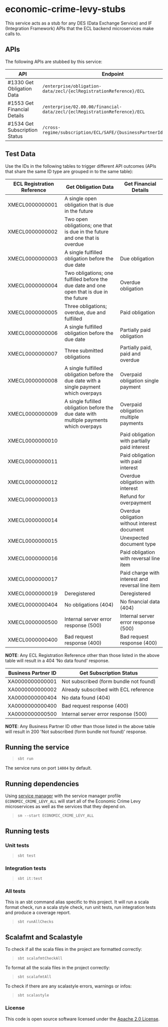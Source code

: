 # economic-crime-levy-stubs

This service acts as a stub for any DES (Data Exchange Service) and IF (Integration Framework) APIs that the ECL backend
microservices make calls to.

## APIs

The following APIs are stubbed by this service:

| API                           | Endpoint                                                                  | Method |
|-------------------------------|---------------------------------------------------------------------------|--------|
| #1330 Get Obligation Data     | `/enterprise/obligation-data/zecl/{eclRegistrationReference}/ECL`         | GET    |
| #1553 Get Financial Details   | `/enterprise/02.00.00/financial-data/zecl/{eclRegistrationReference}/ECL` | GET    |
| #1534 Get Subscription Status | `/cross-regime/subscription/ECL/SAFE/{businessPartnerId}/status`          | GET    |

## Test Data

Use the IDs in the following tables to trigger different API outcomes (APIs that share the same ID type are grouped in
to the same table):

| ECL Registration Reference | Get Obligation Data                                                                       | Get Financial Details                            |
|----------------------------|-------------------------------------------------------------------------------------------|--------------------------------------------------|
| XMECL0000000001            | A single open obligation that is due in the future                                        |                                                  |
| XMECL0000000002            | Two open obligations; one that is due in the future and one that is overdue               |                                                  |
| XMECL0000000003            | A single fulfilled obligation before the due date                                         | Due obligation                                   |
| XMECL0000000004            | Two obligations; one fulfilled before the due date and one open that is due in the future | Overdue obligation                               |
| XMECL0000000005            | Three obligations; overdue, due and fulfilled                                             | Paid obligation                                  |
| XMECL0000000006            | A single fulfilled obligation before the due date                                         | Partially paid obligation                        |
| XMECL0000000007            | Three submitted obligations                                                               | Partially paid, paid and overdue                 |
| XMECL0000000008            | A single fulfilled obligation before the due date with a single payment which overpays    | Overpaid obligation single payment               |
| XMECL0000000009            | A single fufilled obligation before the due date with multiple payments which overpays    | Overpaid obligation multiple payments            |
| XMECL0000000010            |                                                                                           | Paid obligation with partially paid interest     |
| XMECL0000000011            |                                                                                           | Paid obligation with  paid interest              |
| XMECL0000000012            |                                                                                           | Overdue obligation with interest                 |
| XMECL0000000013            |                                                                                           | Refund for overpayment                           |
| XMECL0000000014            |                                                                                           | Overdue obligation without interest document     |
| XMECL0000000015            |                                                                                           | Unexpected document type                         |
| XMECL0000000016            |                                                                                           | Paid obligation with reversal line item          |
| XMECL0000000017            |                                                                                           | Paid charge with interest and reversal line item |
| XMECL0000000019            | Deregistered                                                                              | Deregistered                                     |
| XMECL0000000404            | No obligations (404)                                                                      | No financial data (404)                          |
| XMECL0000000500            | Internal server error response (500)                                                      | Internal server error response (500)             |
| XMECL0000000400            | Bad request response (400)                                                                | Bad request response (400)                       |

**NOTE**: Any ECL Registration Reference other than those listed in the above table will result in a 404 'No data found'
response.

| Business Partner ID | Get Subscription Status                |
|---------------------|----------------------------------------|
| XA0000000000001     | Not subscribed (form bundle not found) |
| XA0000000000002     | Already subscribed with ECL reference  |
| XA0000000000404     | No data found (404)                    |
| XA0000000000400     | Bad request response (400)             |
| XA0000000000500     | Internal server error response (500)   |

**NOTE**: Any Business Partner ID other than those listed in the above table will result in 200 'Not subscribed (form
bundle not found)' response.

## Running the service

> `sbt run`

The service runs on port `14004` by default.

## Running dependencies

Using [service manager](https://github.com/hmrc/service-manager)
with the service manager profile `ECONOMIC_CRIME_LEVY_ALL` will start
all of the Economic Crime Levy microservices as well as the services
that they depend on.

> `sm --start ECONOMIC_CRIME_LEVY_ALL`

## Running tests

### Unit tests

> `sbt test`

### Integration tests

> `sbt it:test`

### All tests

This is an sbt command alias specific to this project. It will run a scala format
check, run a scala style check, run unit tests, run integration tests and produce a coverage report.
> `sbt runAllChecks`

## Scalafmt and Scalastyle

To check if all the scala files in the project are formatted correctly:
> `sbt scalafmtCheckAll`

To format all the scala files in the project correctly:
> `sbt scalafmtAll`

To check if there are any scalastyle errors, warnings or infos:
> `sbt scalastyle`

### License

This code is open source software licensed under
the [Apache 2.0 License]("http://www.apache.org/licenses/LICENSE-2.0.html").